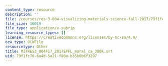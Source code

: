 ```yaml
---
content_type: resource
description: ''
file: /courses/res-3-004-visualizing-materials-science-fall-2017/79f1fc766a4d5a21f80ab35b6b6f3297_MITRES3_004F17_2017EPFL_moral_ca_300k.srt
file_size: 16019
file_type: application/x-subrip
learning_resource_types: []
license: https://creativecommons.org/licenses/by-nc-sa/4.0/
ocw_type: OCWFile
resourcetype: Other
title: MITRES3_004F17_2017EPFL_moral_ca_300k.srt
uid: 79f1fc76-6a4d-5a21-f80a-b35b6b6f3297
---
```

